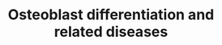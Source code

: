 ---
annotations:
- id: DOID:0090026
  parent: genetic disease
  type: Disease Ontology
  value: split hand-foot malformation 6
- id: DOID:0060254
  parent: genetic disease
  type: Disease Ontology
  value: Robinow syndrome
- id: DOID:0080001
  type: Disease Ontology
  value: bone disease
- id: DOID:0110964
  parent: genetic disease
  type: Disease Ontology
  value: brachydactyly type A1
- id: DOID:9248
  parent: genetic disease
  type: Disease Ontology
  value: Pallister-Hall syndrome
- id: DOID:0060227
  type: Disease Ontology
  value: Adams-Oliver syndrome
- id: DOID:1148
  type: Disease Ontology
  value: polydactyly
- id: DOID:13994
  parent: genetic disease
  type: Disease Ontology
  value: cleidocranial dysplasia
- id: DOID:0050604
  parent: genetic disease
  type: Disease Ontology
  value: acrocapitofemoral dysplasia
- id: DOID:0050581
  type: Disease Ontology
  value: brachydactyly
- id: DOID:12347
  type: Disease Ontology
  value: osteogenesis imperfecta
- id: CL:0000062
  parent: native cell
  type: Cell Type Ontology
  value: osteoblast
- id: PW:0002588
  parent: disease pathway
  type: Pathway Ontology
  value: bone disease pathway
- id: CL:0000137
  parent: animal cell
  type: Cell Type Ontology
  value: osteocyte
- id: DOID:0111816
  parent: genetic disease
  type: Disease Ontology
  value: syndactyly type 1
- id: CL:0000138
  parent: animal cell
  type: Cell Type Ontology
  value: chondrocyte
- id: DOID:0050463
  parent: genetic disease
  type: Disease Ontology
  value: campomelic dysplasia
- id: DOID:0060766
  parent: genetic disease
  type: Disease Ontology
  value: autosomal dominant Robinow syndrome 1
- id: DOID:0112365
  type: Disease Ontology
authors:
- Rlee
- Khanspers
- Eweitz
citedin: ''
communities:
- SkeletalDysplasia
description: 'Taken from: Building stronger bones: molecular regulation of the osteoblast
  lineage by Fanxin Long [https://www.ncbi.nlm.nih.gov/pubmed/22189423]. Osteoblast
  differentiation at a glance, Arkady Rutkovskiy, Kåre-Olav Stensløkken, Ingvar Jarle
  Vaage [https://www.ncbi.nlm.nih.gov/pubmed/27667570]. Development of the endochondral
  skeleton by Fanxin Long, David Ornitz [https://www.ncbi.nlm.nih.gov/pubmed/23284041].  Mesenchymal
  stem cells can give rise to 4 lineages by expressing corresponding transcriptional
  regulators: PPARg for adipogenic, MyoD for myogenic, Runx2 for osteoblastic, and
  Sox9 for chondrocytic lineages. In intramembranous ossification (osteogenesis in
  the scull and clavicles), preosteoblasts stem directly from mesenchymal stem cells,
  while in endochondral (osteogenesis of the axial skeleton and the limbs) a common
  osteo-chondro progenitor gives rise to both cell types.  Extracellular signals regulating
  osteoblast differentiation: Model is based on studies of the mouse limb skeleton.
  Osteoblasts differentiate from mesenchymal progenitors (MP) through distinct developmental
  stages marked by expression of key transcription factors including SOX9, RUNX2,
  and OSX. Mature osteoblasts (OB) can further differentiate to osteocytes (OCY) or
  bone lining cells (not depicted) or undergo apoptosis (not depicted).  Indian hedgehog
  (IHH) signaling is required for osteoblast differentiation during endochondral bone
  development. IHH binding to the receptor Patched homolog 1 (PTCH1) activates signaling
  through Smoothened (SMO), thereby inhibiting the generation of the proteolytically
  cleaved GLI3 repressor (GLI3R) and promoting the generation of the full-length GLI2
  activator (GLI2A). Whereas derepression of GLI3R is sufficient to generate RUNX2+
  cells, both derepression of GLI3R and activation of GLI2A are necessary for progression
  to the RUNX2+OSX+ stage. NOTCH signaling inhibits osteoblast differentiation. Following
  binding to their ligands, Jagged (JAG) or Delta-like (DLL), Notch receptors are
  proteolytically cleaved by the g-secretase complex, leading to release of the Notch
  intracellular domain (NICD) from the plasma membrane. NICD interacts with RBPJk
  and together they activate downstream target genes, including HES (Hairy and Enhancer
  of Split) and HEY (HES-related with YRPW motif) family transcription factors, ultimately
  leading to inhibition of osteoblast differentiation, seemingly at a stage before
  OSX activation.  WNT signaling promotes osteoblast differentiation. During b-catenin-dependent
  WNT signaling, b-catenin is stabilized following binding of WNT to its receptors
  Frizzled (FZD) and lipoprotein receptor-related protein 5 (LRP5) or LRP6, leading
  to the transcription of b-catenin target genes and ultimately stimulating progression
  from the RUNX2+ stage to the RUNX2+OSX+ stage, and from RUNX2+OSX+ cells to mature
  osteoblasts. WNTcan also signal independently of LRP5/6 and b-catenin through protein
  kinase Cd (PKCd), promoting progression to the RUNX2+OSX+ stage through an unknown
  mechanism.  Bone morphogenetic protein (BMP) signaling stimulates osteoblast differentiation
  and function. Binding of BMP2 or BMP4 to their receptors results in phosphorylation
  of SMAD1, SMAD5, or SMAD8. These can then form a complex with their partner, SMAD4,
  and enter the nucleus to regulate gene expression, ultimately promoting the transition
  to RUNX2+OSX+ cells and enhancing the function of mature osteoblasts; however, a
  direct role for SMAD signaling in osteoblast differentiation remains to be shown.  Fibroblast
  growth factor (FGF) signaling has diverse roles in osteoblast lineage cells. FGFs
  function by binding to cell surface Tyr kinase FGF receptors (FGFR1–FGFR4 in humans
  and mice), leading to the activation of multiple signaling modules. FGF signaling
  regulates preosteoblast proliferation and osteoblast differentiation, as well as
  the function of mature osteoblasts. However, the precise stages at which FGFs regulate
  proliferation and differentiation, and the intracellular signaling cascades responsible
  for each function, remain to be elucidated. BMPR, BMP receptor; MAPK, mitogen-activated
  protein kinase; PI3K, phosphoinositide 3-kinase; STAT1, signal transducer and activator
  of transcription 1.  Linked with a dotted arrow to the GeneProduct nodes are diseases
  caused by mutation in the respective gene.  Protein phosphorylation sites were added
  based on information from PhosphoSitePlus (R), www.phosphosite.org.'
last-edited: 2024-08-06
ndex: 1e5f4c6e-8b6d-11eb-9e72-0ac135e8bacf
organisms:
- Homo sapiens
redirect_from:
- /index.php/Pathway:WP4787
- /instance/WP4787
- /instance/WP4787_r135101
revision: r135101
schema-jsonld:
- '@context': https://schema.org/
  '@id': https://wikipathways.github.io/pathways/WP4787.html
  '@type': Dataset
  creator:
    '@type': Organization
    name: WikiPathways
  description: 'Taken from: Building stronger bones: molecular regulation of the osteoblast
    lineage by Fanxin Long [https://www.ncbi.nlm.nih.gov/pubmed/22189423]. Osteoblast
    differentiation at a glance, Arkady Rutkovskiy, Kåre-Olav Stensløkken, Ingvar
    Jarle Vaage [https://www.ncbi.nlm.nih.gov/pubmed/27667570]. Development of the
    endochondral skeleton by Fanxin Long, David Ornitz [https://www.ncbi.nlm.nih.gov/pubmed/23284041].  Mesenchymal
    stem cells can give rise to 4 lineages by expressing corresponding transcriptional
    regulators: PPARg for adipogenic, MyoD for myogenic, Runx2 for osteoblastic, and
    Sox9 for chondrocytic lineages. In intramembranous ossification (osteogenesis
    in the scull and clavicles), preosteoblasts stem directly from mesenchymal stem
    cells, while in endochondral (osteogenesis of the axial skeleton and the limbs)
    a common osteo-chondro progenitor gives rise to both cell types.  Extracellular
    signals regulating osteoblast differentiation: Model is based on studies of the
    mouse limb skeleton. Osteoblasts differentiate from mesenchymal progenitors (MP)
    through distinct developmental stages marked by expression of key transcription
    factors including SOX9, RUNX2, and OSX. Mature osteoblasts (OB) can further differentiate
    to osteocytes (OCY) or bone lining cells (not depicted) or undergo apoptosis (not
    depicted).  Indian hedgehog (IHH) signaling is required for osteoblast differentiation
    during endochondral bone development. IHH binding to the receptor Patched homolog
    1 (PTCH1) activates signaling through Smoothened (SMO), thereby inhibiting the
    generation of the proteolytically cleaved GLI3 repressor (GLI3R) and promoting
    the generation of the full-length GLI2 activator (GLI2A). Whereas derepression
    of GLI3R is sufficient to generate RUNX2+ cells, both derepression of GLI3R and
    activation of GLI2A are necessary for progression to the RUNX2+OSX+ stage. NOTCH
    signaling inhibits osteoblast differentiation. Following binding to their ligands,
    Jagged (JAG) or Delta-like (DLL), Notch receptors are proteolytically cleaved
    by the g-secretase complex, leading to release of the Notch intracellular domain
    (NICD) from the plasma membrane. NICD interacts with RBPJk and together they activate
    downstream target genes, including HES (Hairy and Enhancer of Split) and HEY (HES-related
    with YRPW motif) family transcription factors, ultimately leading to inhibition
    of osteoblast differentiation, seemingly at a stage before OSX activation.  WNT
    signaling promotes osteoblast differentiation. During b-catenin-dependent WNT
    signaling, b-catenin is stabilized following binding of WNT to its receptors Frizzled
    (FZD) and lipoprotein receptor-related protein 5 (LRP5) or LRP6, leading to the
    transcription of b-catenin target genes and ultimately stimulating progression
    from the RUNX2+ stage to the RUNX2+OSX+ stage, and from RUNX2+OSX+ cells to mature
    osteoblasts. WNTcan also signal independently of LRP5/6 and b-catenin through
    protein kinase Cd (PKCd), promoting progression to the RUNX2+OSX+ stage through
    an unknown mechanism.  Bone morphogenetic protein (BMP) signaling stimulates osteoblast
    differentiation and function. Binding of BMP2 or BMP4 to their receptors results
    in phosphorylation of SMAD1, SMAD5, or SMAD8. These can then form a complex with
    their partner, SMAD4, and enter the nucleus to regulate gene expression, ultimately
    promoting the transition to RUNX2+OSX+ cells and enhancing the function of mature
    osteoblasts; however, a direct role for SMAD signaling in osteoblast differentiation
    remains to be shown.  Fibroblast growth factor (FGF) signaling has diverse roles
    in osteoblast lineage cells. FGFs function by binding to cell surface Tyr kinase
    FGF receptors (FGFR1–FGFR4 in humans and mice), leading to the activation of multiple
    signaling modules. FGF signaling regulates preosteoblast proliferation and osteoblast
    differentiation, as well as the function of mature osteoblasts. However, the precise
    stages at which FGFs regulate proliferation and differentiation, and the intracellular
    signaling cascades responsible for each function, remain to be elucidated. BMPR,
    BMP receptor; MAPK, mitogen-activated protein kinase; PI3K, phosphoinositide 3-kinase;
    STAT1, signal transducer and activator of transcription 1.  Linked with a dotted
    arrow to the GeneProduct nodes are diseases caused by mutation in the respective
    gene.  Protein phosphorylation sites were added based on information from PhosphoSitePlus
    (R), www.phosphosite.org.'
  keywords:
  - BMP2
  - BMP4
  - BMPR1A
  - BMPR1B
  - BMPR2
  - CTNNB1
  - DLL1
  - DLL3
  - DLL4
  - FGF1
  - FGF10
  - FGF18
  - FGF2
  - FGF3
  - FGF4
  - FGF5
  - FGF6
  - FGF7
  - FGF8
  - FGF9
  - FGFR1
  - FGFR2
  - FGFR3
  - FGFR4
  - FZD1
  - FZD10
  - FZD2
  - FZD3
  - FZD4
  - FZD5
  - FZD6
  - FZD7
  - FZD8
  - FZD9
  - GLI2
  - GLI3
  - HES2
  - HES3
  - HES6
  - HEY1
  - HEY2
  - IHH
  - JAG1
  - JAG2
  - LRP5
  - LRP6
  - MAPK1
  - MAPK10
  - MAPK11
  - MAPK12
  - MAPK13
  - MAPK14
  - MAPK3
  - MAPK4
  - MAPK6
  - MAPK7
  - MAPK8
  - MAPK9
  - MYOD1
  - NOTCH1
  - NOTCH2
  - NOTCH3
  - NOTCH4
  - PIK3C2A
  - PIK3C2B
  - PIK3C2G
  - PIK3C3
  - PIK3CA
  - PIK3CB
  - PIK3CD
  - PIK3CG
  - PIK3R1
  - PIK3R2
  - PIK3R3
  - PIK3R4
  - PIK3R5
  - PIK3R6
  - PPARG
  - PRKCA
  - PRKCB
  - PRKCD
  - PRKCE
  - PRKCG
  - PRKCH
  - PRKCI
  - PRKCQ
  - PRKCZ
  - PRKD1
  - PRKDC
  - PTCH1
  - RBPJ
  - RUNX2
  - SMAD1
  - SMAD4
  - SMAD5
  - SMAD9
  - SMO
  - SOX9
  - STAT1
  - WNT1
  - WNT10A
  - WNT10B
  - WNT11
  - WNT16
  - WNT2
  - WNT2B
  - WNT3
  - WNT3A
  - WNT4
  - WNT5A
  - WNT5B
  - WNT6
  - WNT7A
  - WNT7B
  - WNT8A
  - WNT8B
  - WNT9A
  - WNT9B
  license: CC0
  name: Osteoblast differentiation and related diseases
seo: CreativeWork
title: Osteoblast differentiation and related diseases
wpid: WP4787
---